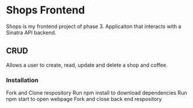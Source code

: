 # Shops Frontend
Shops is my frontend project of phase 3. Applicaiton that interacts with a Sinatra API backend.

## CRUD

Allows a user to create, read, update and delete a shop and coffee.

### Installation

Fork and Clone respository
Run npm install to download dependencies
Run npm start to open webpage
Fork and close back end respository


